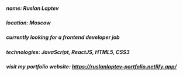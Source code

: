 ##### name: Ruslan Laptev

##### location: Moscow

##### currently looking for a frontend developer job

##### technologies: JavaScript, ReactJS, HTML5, CSS3

##### visit my portfolio website: https://ruslanlaptev-portfolio.netlify.app/
